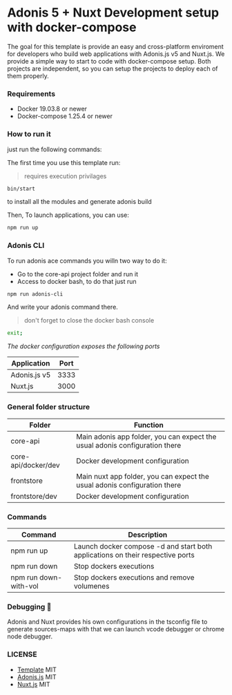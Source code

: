 # Adonis 5 + Nuxt Development setup with docker-compose

The goal for this template is provide an easy and cross-platform enviroment for developers who build web applications with Adonis.js v5 and Nuxt.js.
We provide a simple way to start to code with docker-compose setup. Both projects are independent, so you can setup the projects to deploy each of them properly.

### Requirements

- Docker 19.03.8 or newer
- Docker-compose 1.25.4 or newer

### How to run it

just run the following commands:

The first time you use this template run:

> requires execution privilages

```sh
bin/start
```

to install all the modules and generate adonis build

Then, To launch applications, you can use:

```sh
npm run up
```

### Adonis CLI

To run adonis ace commands you willn two way to do it:

- Go to the core-api project folder and run it
- Access to docker bash, to do that just run 

```sh
npm run adonis-cli
```

And write your adonis command there.

> don't forget to close the docker bash console

```sh
exit;
```

*The docker configuration exposes the following ports*

|Application|Port|
|--|--|
|Adonis.js v5|3333|
|Nuxt.js|3000|

### General folder structure

|Folder|Function|
|--|--|
|core-api|Main adonis app folder, you can expect the usual adonis configuration there|
|core-api/docker/dev|Docker development configuration|
|frontstore|Main nuxt app folder, you can expect the usual adonis configuration there|
|frontstore/dev|Docker development configuration|

### Commands

|Command|Description|
|--|--|
|npm run up|Launch docker compose -d and start both applications on their respective ports|
|npm run down|Stop dockers executions|
|npm run down-with-vol|Stop dockers executions and remove volumenes|


### Debugging  🐛

Adonis and Nuxt provides his own configurations in the tsconfig file to generate sources-maps with that we can launch vcode debugger or chrome node debugger.

### LICENSE

- [Template](https://github.com/ea2305/adonis-nuxt-docker-template/blob/master/LICENSE) MIT
- [Adonis.js](https://github.com/adonisjs/core/blob/develop/LICENSE.md) MIT
- [Nuxt.js](https://github.com/nuxt/nuxt.js/blob/dev/LICENSE) MIT
